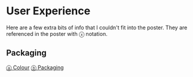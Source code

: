# User Experience

Here are a few extra bits of info that I couldn't fit into the poster. They are referenced in the poster with ⓧ notation.

## Packaging
[ⓐ Colour](colour/colour.md)
[ⓑ Packaging](box/box.md)
